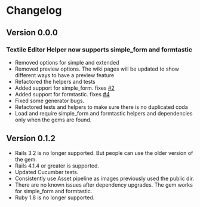 # Changelog

## Version 0.0.0

### Textile Editor Helper now supports simple_form and formtastic

* Removed options for simple and extended
* Removed preview options. The wiki pages will be updated to show different ways to have a preview feature
* Refactored the helpers and tests
* Added support for simple_form. fixes <a href="https://github.com/bridgeutopia/textile_editor_helper/issues/2" target="_blank">#2</a>
* Added support for formtastic. fixes  <a href="https://github.com/bridgeutopia/textile_editor_helper/issues/4" target="_blank">#4</a>
* Fixed some generator bugs.
* Refactored tests and helpers to make sure there is no duplicated coda
* Load and require simple_form and formtastic helpers and dependencies only when the gems are found.

## Version 0.1.2

* Rails 3.2 is no longer supported. But people can use the older version of the gem.
* Rails 4.1.4 or greater is supported.
* Updated Cucumber tests.
* Consistently use Asset pipeline as images previously used the public dir.
* There are no known issues after dependency upgrades. The gem works for simple_form and formtastic.
* Ruby 1.8 is no longer supported.
